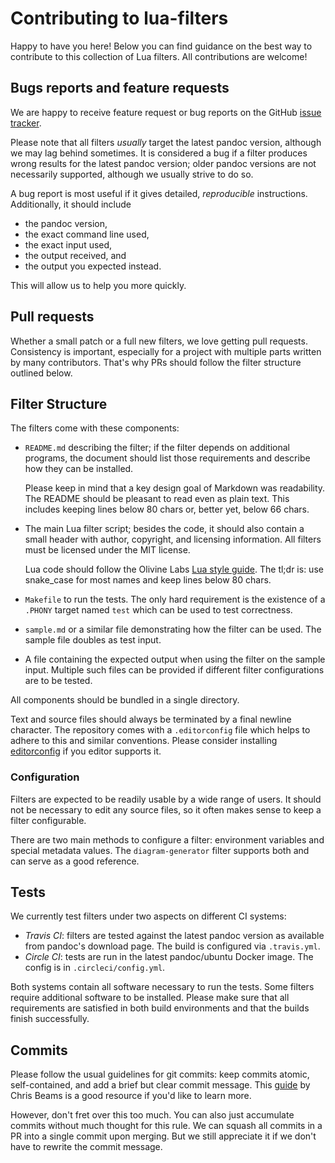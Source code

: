 Contributing to lua-filters
===========================

Happy to have you here! Below you can find guidance on the
best way to contribute to this collection of Lua filters.
All contributions are welcome!

Bugs reports and feature requests
---------------------------------

We are happy to receive feature request or bug reports on the
GitHub [issue tracker].

Please note that all filters *usually* target the latest pandoc
version, although we may lag behind sometimes. It is considered a
bug if a filter produces wrong results for the latest pandoc
version; older pandoc versions are not necessarily supported,
although we usually strive to do so.

A bug report is most useful if it gives detailed, *reproducible*
instructions. Additionally, it should include

  * the pandoc version,
  * the exact command line used,
  * the exact input used,
  * the output received, and
  * the output you expected instead.

This will allow us to help you more quickly.

Pull requests
-------------

Whether a small patch or a full new filters, we love getting pull
requests. Consistency is important, especially for a project with
multiple parts written by many contributors. That's why PRs should
follow the filter structure outlined below.

Filter Structure
----------------

The filters come with these components:

- `README.md` describing the filter; if the filter depends on
  additional programs, the document should list those requirements
  and describe how they can be installed.

  Please keep in mind that a key design goal of Markdown was
  readability. The README should be pleasant to read even as plain
  text. This includes keeping lines below 80 chars or, better yet,
  below 66 chars.

- The main Lua filter script; besides the code, it should also
  contain a small header with author, copyright, and licensing
  information. All filters must be licensed under the MIT license.

  Lua code should follow the Olivine Labs [Lua style guide]. The
  tl;dr is: use snake_case for most names and keep lines below 80
  chars.

- `Makefile` to run the tests. The only hard requirement is the
  existence of a `.PHONY` target named `test` which can be used to
  test correctness.

- `sample.md` or a similar file demonstrating how the filter can
  be used. The sample file doubles as test input.

- A file containing the expected output when using the filter on
  the sample input. Multiple such files can be provided if
  different filter configurations are to be tested.

All components should be bundled in a single directory.

Text and source files should always be terminated by a final
newline character. The repository comes with a `.editorconfig`
file which helps to adhere to this and similar conventions. Please
consider installing [editorconfig](https://editorconfig.org) if
you editor supports it.

### Configuration

Filters are expected to be readily usable by a wide range of
users. It should not be necessary to edit any source files, so it
often makes sense to keep a filter configurable.

There are two main methods to configure a filter: environment
variables and special metadata values. The `diagram-generator`
filter supports both and can serve as a good reference.

Tests
-----

We currently test filters under two aspects on different CI
systems:

- *Travis CI*: filters are tested against the latest pandoc
  version as available from pandoc's download page. The build is
  configured via `.travis.yml`.
- *Circle CI*: tests are run in the latest pandoc/ubuntu Docker
  image. The config is in `.circleci/config.yml`.

Both systems contain all software necessary to run the tests. Some
filters require additional software to be installed. Please make
sure that all requirements are satisfied in both build
environments and that the builds finish successfully.

Commits
-------

Please follow the usual guidelines for git commits: keep commits
atomic, self-contained, and add a brief but clear commit message.
This [guide](https://chris.beams.io/posts/git-commit/) by Chris
Beams is a good resource if you'd like to learn more.

However, don't fret over this too much. You can also just
accumulate commits without much thought for this rule. We can
squash all commits in a PR into a single commit upon merging. But
we still appreciate it if we don't have to rewrite the commit
message.


[issue tracker]: https://github.com/pandoc/lua-filters/issues
[Lua style guide]: https://github.com/Olivine-Labs/lua-style-guide
